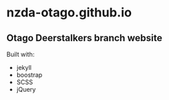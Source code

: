 # nzda-otago.github.io

## Otago Deerstalkers branch website

Built with:

 * jekyll
 * boostrap
 * SCSS
 * jQuery
